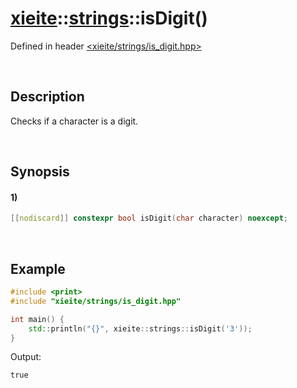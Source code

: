 # [xieite](../../xieite.md)\:\:[strings](../../strings.md)\:\:isDigit\(\)
Defined in header [<xieite/strings/is_digit.hpp>](../../../include/xieite/strings/is_digit.hpp)

&nbsp;

## Description
Checks if a character is a digit.

&nbsp;

## Synopsis
#### 1)
```cpp
[[nodiscard]] constexpr bool isDigit(char character) noexcept;
```

&nbsp;

## Example
```cpp
#include <print>
#include "xieite/strings/is_digit.hpp"

int main() {
    std::println("{}", xieite::strings::isDigit('3'));
}
```
Output:
```
true
```

